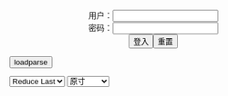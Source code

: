 <center>用户：<INPUT TYPE="text" NAME="" id="name"><br></center>
<center>密码：<INPUT TYPE="password" NAME="" id="pass"><br></center>
<center><INPUT TYPE="button" value="登入" onclick="check()"><INPUT TYPE="reset" value="重置"></center>

<div style="display: none" id="mdm" name="dmd">
  <button onclick="location.reload()">Cover 0</button>
</div>

<button style="display: none" name="dmd" onclick="toggleb()">toggle</button>
<button onclick="loadparse()">loadparse</button>

<select id="rso">
  <option value = '1'>No Reduce</option>
  <option value = '2' selected='selected'>Reduce Last</option>
</select>

<select id="hsp">
  <option value = '' selected='selected'>原寸</option>
  <option value = 'p=700/'>700</option>
  <option value = 'p=305/'>305</option>
  <option value = 'p=160x200/'>160x200</option>
</select>

<br>
<div style="display: none" id="mdc" name="dmd">
</div>

<pre style="display: none" id = "raw">
<!-- 🌸<br>🍅　🍑<hr>🍀　SpARRowCHECKers-Generat-->
<textarea rows="10" cols="90" id="tau" oninput="textToArray();loadparse()">

https://static5.hentai-cosplays.com/upload/20210819/236/241392/p=700/32.jpg
https://static4.hentai-cosplays.com/upload/20210619/227/232140/p=700/29.jpg
https://static5.hentai-cosplays.com/upload/20211209/251/256391/p=700/39.jpg
https://static5.hentai-cosplays.com/upload/20211209/251/256383/p=700/66.jpg

</textarea><br><!-- 🍀<br>🍑　🍅<hr>🌸 -->

<textarea rows="30" cols="100" id="tar" oninput="loadparse()">

<font size="2"><b>
[夏鴿鴿不想起床] 019 忍者2b - エロコスプレ</b></font><br>
https://ja.hentai-cosplays.com/image/-recalled-floor-019-ninja-2b/

https://static5.hentai-cosplays.com/upload/20210819/236/241392/p=700/32.jpg

<font size="1" style="color:#DCDCDC"><b>2022/1/17 下午8:11:30</b></font><br>

<font size="2"><b>
夏鴿鴿不想起床 Yorkie_W Dead or Alive Honoka Cosplay - エロコスプレ</b></font><br>
https://ja.hentai-cosplays.com/image/summer--recall-yorkie_w-dead-or-alive-honoka-cosplay/

https://static4.hentai-cosplays.com/upload/20210619/227/232140/p=700/29.jpg

<font size="1" style="color:#DCDCDC"><b>2022/1/17 下午8:08:17</b></font><br>

<font size="2"><b>
Yorkie 夏鸽鸽 – Ninja - エロコスプレ</b></font><br>
https://ja.hentai-cosplays.com/image/yorkie-summer-sardine--ninja/

https://static5.hentai-cosplays.com/upload/20211209/251/256391/p=700/39.jpg

<font size="1" style="color:#DCDCDC"><b>2022/1/17 下午7:53:03</b></font><br>

<font size="2"><b>
Coser@水淼Aqua Vol.033 Black and white cat selfie black lingerie selfie - エロコスプレ</b></font><br>
https://ja.hentai-cosplays.com/image/coser-water-basin-aqua-vol033-black-and-white-cat-selfie-black-lingerie-selfie/

https://static5.hentai-cosplays.com/upload/20211209/251/256383/p=700/66.jpg

<font size="1" style="color:#DCDCDC"><b>2022/1/17 下午7:50:45</b></font><br>

</textarea>
</pre>

<script src="https://cdn.jsdelivr.net/npm/jquery@3.5.1/dist/jquery.min.js"></script>

<link rel="stylesheet" href="https://cdn.jsdelivr.net/gh/fancyapps/fancybox@3.5.7/dist/jquery.fancybox.min.css" />
<script src="https://cdn.jsdelivr.net/gh/fancyapps/fancybox@3.5.7/dist/jquery.fancybox.min.js"></script>

<script type="text/javascript">

var __urlRegex = /(\b(https?|ftp|file):\/\/[-A-Z0-9+&@#\/%?=~_|!:,.;]*[-A-Z0-9+&@#\/%=~_|])/ig;
var __imgRegex = /\.(?:jpe?g|gif|png)$/i;

textToArray();
loadparse();

function parseURL($string){

    var exp = __urlRegex;
    return $string.replace(exp,function(match){
            __imgRegex.lastIndex=0;
            if(__imgRegex.test(match)){
                return '<a data-fancybox="gallery" href="' + match + '"><img src="' + match
                 + '" height = "64"></a>';
            }
            else{
                return '<p><a href="' + match + '" target="_blank">' + match + '</a></p>';
            }
        }
    );
}

function textToArray(){
  var textArea = document.getElementById("tau");
  var arrayFromTextArea = textArea.value.split(String.fromCharCode(10));
  for ( var i = 0; i < arrayFromTextArea.length; i++ ) {
    generateM(arrayFromTextArea[i]);
  }
}

function generateM(url) {
  mdm.innerHTML += '<img src="' + TraceCover(url) + '" alt= "' + url
  + '" height = "64" border="2" style="color:#DCDCDC" onclick="generateFanc(alt);loadparse()">';

}

function TraceCover(url) {
  var SegmentArr = url.split('/');

  var Extens = SegmentArr.slice(-1).join().split('.').pop();
  var SegmentCount = SegmentArr.length - 2;

  var TopHalf = SegmentArr.slice(0,SegmentCount).join('/');

  return TopHalf + '/p=160x200/1.' + Extens + '\n';

}

function generateFanc(url) {
  var SegmentArr = url.split('/');
  var GeneratCount = SegmentArr.slice(-1).join().split('.').shift();
  var Extens = SegmentArr.slice(-1).join().split('.').pop();
  var SegmentCount = SegmentArr.length;
  var ReduceSegments = document.getElementById('rso').value;
  var HentaiSizeP = document.getElementById('hsp').value;
  var TopHalf = SegmentArr.slice(0,SegmentCount - ReduceSegments).join('/');
  tar.innerHTML = '';

  for (var j = 1; j <= GeneratCount; j++) {
    tar.innerHTML += TopHalf + '/' + HentaiSizeP + j + '.' + Extens + '\n';
  }
}

function loadparse() {
  mdc.innerHTML = parseURL(tar.value);
}

function check(){
  var name=document.getElementById("name").value;
  var pass=document.getElementById("pass").value;
  if(name==!/[^\s]/.test(new Date().getTime()) && pass==String.fromCharCode(window.atob("MTIx"))){
    var nd = document.getElementsByName("dmd");
    for (var i = 0; i <= nd.length; i++) {
      nd[i].style.display = "";
      }
      }else{
      }
}

function toggleb() {
  var x = document.getElementById("raw");
  if (x.style.display === "none") {
    x.style.display = "";
  } else {
    x.style.display = "none";
  }
}

</script>
